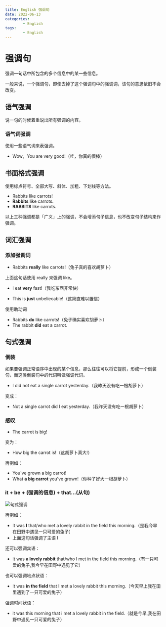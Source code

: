 ```yaml
---
title: English 强调句
date: 2022-06-13
categories:
        - English
tags:
        - English
---
```


# 强调句

强调一句话中所包含的多个信息中的某一些信息。

一般来说，一个强调句，即使去掉了这个强调句中的强调词，该句的意思依旧不会改变。

## 语气强调

说一句的时候着重说出所有强调的内容。

### 语气词强调

使用一些语气词来表强调。

- Wow，You are very good!（哇，你真的很棒）

## 书面格式强调

使用标点符号、全部大写、斜体、加粗、下划线等方法。

- Rabbits like carrots!
- **Rabbits** like carrots.
- **RABBITS** like carrots.

以上三种强调都是「广义」上的强调，不会增添句子信息，也不改变句子结构来作强调。

## 词汇强调

### 添加强调词

- Rabbits **really** like carrots!（兔子真的喜欢胡萝卜）

上面这句话使用 really 来强调 like。

- I eat **very** fast!（我吃东西非常快）

- This is **just** unbeliecable!（这简直难以置信）

使用助动词

- Rabbits **do** like carrots!（兔子确实喜欢胡萝卜）
- The rabbit **did** eat a carrot.

## 句式强调

### 倒装

如果要强调正常语序中出现的某个信息，那么往往可以将它提前，形成一个倒装句，而这类倒装句中的代词叫做强调代词。

- I did not eat a single carrot yesterday.（我昨天没有吃一根胡萝卜）

变成：

- Not a single carrot did I eat yesterday.（我昨天没有吃一根胡萝卜）

### 感叹

- The carrot is big!

变为：

- How big the carrot is!（这胡萝卜真大!）

再例如：

- You've grown a big carrot!
- What **a big carrot** you've grown!（你种了好大一根胡萝卜）

### it + be + (强调的信息) + that...(从句)

![句式强调](https://gallery.yxzi.xyz/galleries/2022/09/10/%E5%8F%A5%E5%BC%8F%E5%BC%BA%E8%B0%83.png)

再例如：

- It was **I** that/who met a lovely rabbit in the field this morning.（是我今早在田野中遇见一只可爱的兔子）
- 上面这句话强调了主语 I

还可以强调宾语：

- It was **a lovely rabbit** that/who I met in the field this morning.（有一只可爱的兔子,我今早在田野中遇见了它）

也可以强调地点状语：

- It was **in the field** that I met a lovely rabbit this morning.（今天早上我在田里遇到了一只可爱的兔子）

强调时间状语：

- it was this morning that i met a lovely rabbit in the field.（就是今早,我在田野中遇见一只可爱的兔子）